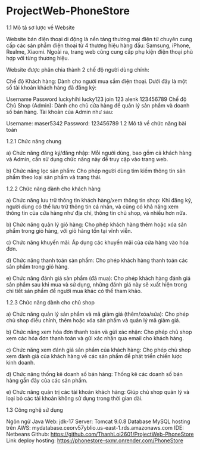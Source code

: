 # ProjectWeb-PhoneStore
1.1 Mô tả sơ lược về Website

Website bán điện thoại di động là nền tảng thương mại điện tử chuyên cung cấp các sản phẩm điện thoại từ 4 thương hiệu hàng đầu: Samsung, iPhone, Realme, Xiaomi. Ngoài ra, trang web cũng cung cấp phụ kiện điện thoại phù hợp với từng thương hiệu.

Website được phân chia thành 2 chế độ người dùng chính:

Chế độ Khách hàng: Dành cho người mua sắm điện thoại. Dưới đây là một số tài khoản khách hàng đã đăng ký:

Username	Password
luckyhihi	lucky123
join	123
alenk	123456789
Chế độ Chủ Shop (Admin): Dành cho chủ cửa hàng để quản lý sản phẩm và doanh số bán hàng. Tài khoản của Admin như sau:

Username: maser5342
Password: 123456789
1.2 Mô tả về chức năng bài toán

1.2.1 Chức năng chung

a) Chức năng đăng ký/đăng nhập: Mỗi người dùng, bao gồm cả khách hàng và Admin, cần sử dụng chức năng này để truy cập vào trang web.

b) Chức năng lọc sản phẩm: Cho phép người dùng tìm kiếm thông tin sản phẩm theo loại sản phẩm và trạng thái.

1.2.2 Chức năng dành cho khách hàng

a) Chức năng lưu trữ thông tin khách hàng/xem thông tin shop: Khi đăng ký, người dùng có thể lưu trữ thông tin cá nhân, và cũng có khả năng xem thông tin của cửa hàng như địa chỉ, thông tin chủ shop, và nhiều hơn nữa.

b) Chức năng quản lý giỏ hàng: Cho phép khách hàng thêm hoặc xóa sản phẩm trong giỏ hàng, với giỏ hàng tồn tại vĩnh viễn.

c) Chức năng khuyến mãi: Áp dụng các khuyến mãi của cửa hàng vào hóa đơn.

d) Chức năng thanh toán sản phẩm: Cho phép khách hàng thanh toán các sản phẩm trong giỏ hàng.

e) Chức năng đánh giá sản phẩm (đã mua): Cho phép khách hàng đánh giá sản phẩm sau khi mua và sử dụng, những đánh giá này sẽ xuất hiện trong chi tiết sản phẩm để người mua khác có thể tham khảo.

1.2.3 Chức năng dành cho chủ shop

a) Chức năng quản lý sản phẩm và mã giảm giá (thêm/xóa/sửa): Cho phép chủ shop điều chỉnh, thêm hoặc xóa sản phẩm và quản lý mã giảm giá.

b) Chức năng xem hóa đơn thanh toán và gửi xác nhận: Cho phép chủ shop xem các hóa đơn thanh toán và gửi xác nhận qua email cho khách hàng.

c) Chức năng xem đánh giá sản phẩm của khách hàng: Cho phép chủ shop xem đánh giá của khách hàng về các sản phẩm để phát triển chiến lược kinh doanh.

d) Chức năng thống kê doanh số bán hàng: Thống kê các doanh số bán hàng gần đây của các sản phẩm.

e) Chức năng quản trị các tài khoản khách hàng: Giúp chủ shop quản lý và loại bỏ các tài khoản không sử dụng trong thời gian dài.

1.3 Công nghệ sử dụng

Ngôn ngữ Java Web: jdk-17
Server: Tomcat 9.0.8
Database MySQL hosting trên AWS: mydatabase.ceorv57yblio.us-east-1.rds.amazonaws.com
IDE: Netbeans
Github: https://github.com/ThanhLoi2601/ProjectWeb-PhoneStore
Link deploy hosting: https://phonestore-sxmr.onrender.com/PhoneStore
